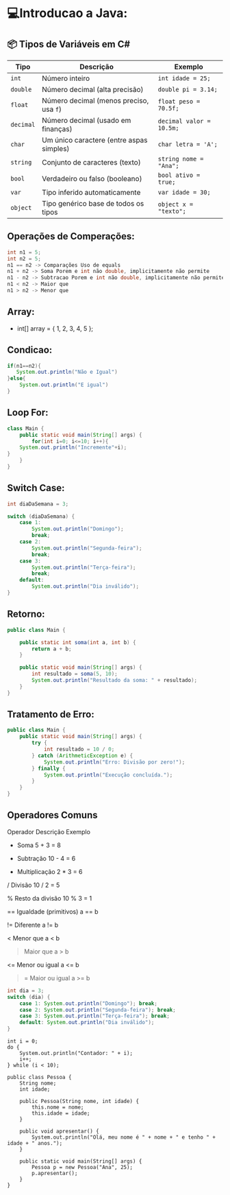 # 💻Introducao a Java:

## 📦 Tipos de Variáveis em C#

| Tipo      | Descrição                                 | Exemplo                  |
|-----------|-------------------------------------------|--------------------------|
| `int`     | Número inteiro                            | `int idade = 25;`        |
| `double`  | Número decimal (alta precisão)            | `double pi = 3.14;`      |
| `float`   | Número decimal (menos preciso, usa `f`)   | `float peso = 70.5f;`    |
| `decimal` | Número decimal (usado em finanças)        | `decimal valor = 10.5m;` |
| `char`    | Um único caractere (entre aspas simples)  | `char letra = 'A';`      |
| `string`  | Conjunto de caracteres (texto)            | `string nome = "Ana";`   |
| `bool`    | Verdadeiro ou falso (booleano)            | `bool ativo = true;`     |
| `var`     | Tipo inferido automaticamente             | `var idade = 30;`        |
| `object`  | Tipo genérico base de todos os tipos      | `object x = "texto";`    |


## Operações de Comperações:

```Java
int n1 = 5;
int n2 = 5;
n1 == n2 -> Comparações Uso de equals
n1 + n2 -> Soma Porem e int não double, implicitamente não permite
n1 - n2 -> Subtracao Porem e int não double, implicitamente não permite
n1 < n2 -> Maior que
n1 > n2 -> Menor que
```
## Array:

- int[] array = { 1, 2, 3, 4, 5 };


## Condicao:

```Java
if(n1==n2){
   System.out.println("Não e Igual")
}else{
    System.out.println("E igual")
}
```
## Loop For:

```Java
class Main {
    public static void main(String[] args) {
        for(int i=0; i<=10; i++){
    System.out.println("Incremente"+i);
}
    }
}
```

## Switch Case:

```Java
int diaDaSemana = 3;

switch (diaDaSemana) {
    case 1:
        System.out.println("Domingo");
        break;
    case 2:
        System.out.println("Segunda-feira");
        break;
    case 3:
        System.out.println("Terça-feira");
        break;
    default:
        System.out.println("Dia inválido");
}

```

## Retorno:

```Java
public class Main {

    public static int soma(int a, int b) {
        return a + b;
    }

    public static void main(String[] args) {
        int resultado = soma(5, 10);
        System.out.println("Resultado da soma: " + resultado);
    }
}
```

## Tratamento de Erro:

```Java
public class Main {
    public static void main(String[] args) {
        try {
            int resultado = 10 / 0;
        } catch (ArithmeticException e) {
            System.out.println("Erro: Divisão por zero!");
        } finally {
            System.out.println("Execução concluída.");
        }
    }
}
```

## Operadores Comuns
Operador	Descrição	Exemplo

+	Soma	5 + 3 = 8

-	Subtração	10 - 4 = 6

*	Multiplicação	2 * 3 = 6

/	Divisão	10 / 2 = 5

%	Resto da divisão	10 % 3 = 1

==	Igualdade (primitivos)	a == b

!=	Diferente	a != b

<	Menor que	a < b

>	Maior que	a > b

<=	Menor ou igual	a <= b

>=	Maior ou igual	a >= b

```Java
int dia = 3;
switch (dia) {
    case 1: System.out.println("Domingo"); break;
    case 2: System.out.println("Segunda-feira"); break;
    case 3: System.out.println("Terça-feira"); break;
    default: System.out.println("Dia inválido");
}
```

```
int i = 0;
do {
    System.out.println("Contador: " + i);
    i++;
} while (i < 10);
```

```
public class Pessoa {
    String nome;
    int idade;

    public Pessoa(String nome, int idade) {
        this.nome = nome;
        this.idade = idade;
    }

    public void apresentar() {
        System.out.println("Olá, meu nome é " + nome + " e tenho " + idade + " anos.");
    }

    public static void main(String[] args) {
        Pessoa p = new Pessoa("Ana", 25);
        p.apresentar();
    }
}
```

